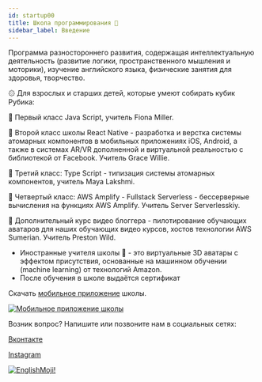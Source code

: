 ```yaml
---
id: startup00
title: Школа программирования 🦄
sidebar_label: Введение
---
```


Программа разностороннего развития, содержащая интеллектуальную деятельность (развитие логики, пространственного мышления и моторики), изучение английского языка, физические занятия для здоровья, творчество.

۞ Для взрослых и старших детей, которые умеют собирать кубик Рубика:

💛 Первый класс Java Script, учитель Fiona Miller.

💚 Второй класс школы React Native - разработка и верстка системы атомарных компонентов в мобильных приложениях iOS, Android, а также в системах AR/VR дополненной и виртуальной реальностью с библиотекой от Facebook. Учитель Grace Willie.

💙 Третий класс: Type Script - типизация системы атомарных компонентов, учитель Maya Lakshmi.

💜 Четвертый класс: AWS Amplify - Fullstack Serverless - бессерверные вычисления на функциях AWS Amplify. Учитель Server Serverlesskiy.

🤍 Дополнительный курс видео блоггера - пилотирование обучающих аватаров для наших обучающих видео курсов, хостов технологии AWS Sumerian. Учитель Preston Wild.

- Иностранные учителя школы 🦄 - это виртуальные 3D аватары c эффектом присутствия, основанные на машинном обучении (machine learning) от технологий Amazon.
- После обучения в школе выдаётся сертификат

Скачать [мобильное приложение](http://onelink.to/njhc95) школы.

[![Мобильное приложение школы](/img/app.jpg)](http://onelink.to/njhc95)

Возник вопрос?
Напишите или позвоните нам в социальных сетях:

[Вконтакте](https://vk.com/javascriptcamp)

[Instagram](https://instagram.com/javascriptcamp)

[![EnglishMoji!](/img/logo/NeuroCoder.png)](https://vk.com/neurocoder)
